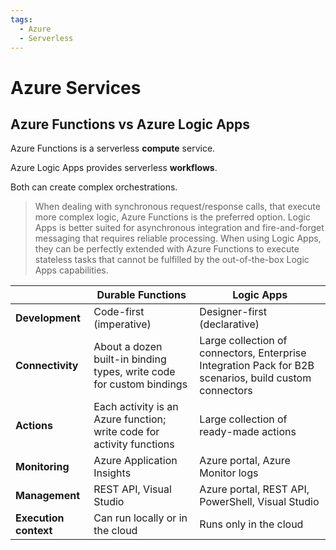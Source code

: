 ```yaml
---
tags:
  - Azure
  - Serverless
---
```

# Azure Services

## Azure Functions vs Azure Logic Apps

Azure Functions is a serverless __compute__ service.

Azure Logic Apps provides serverless __workflows__.

Both can create complex orchestrations. 

> When dealing with synchronous request/response calls, that execute more complex logic, Azure Functions is the preferred option. Logic Apps is better suited for asynchronous integration and fire-and-forget messaging that requires reliable processing. When using Logic Apps, they can be perfectly extended with Azure Functions to execute stateless tasks that cannot be fulfilled by the out-of-the-box Logic Apps capabilities.

|                       | Durable Functions                                                     | Logic Apps                                                                                             |
| --------------------- | --------------------------------------------------------------------- | ------------------------------------------------------------------------------------------------------ |
| **Development**       | Code-first (imperative)                                               | Designer-first (declarative)                                                                           |
| **Connectivity**      | About a dozen built-in binding types, write code for custom bindings  | Large collection of connectors, Enterprise Integration Pack for B2B scenarios, build custom connectors |
| **Actions**           | Each activity is an Azure function; write code for activity functions | Large collection of ready-made actions                                                                 |
| **Monitoring**        | Azure Application Insights                                            | Azure portal, Azure Monitor logs                                                                       |
| **Management**        | REST API, Visual Studio                                               | Azure portal, REST API, PowerShell, Visual Studio                                                      |
| **Execution context** | Can run locally or in the cloud                                       | Runs only in the cloud                                                                                 |
